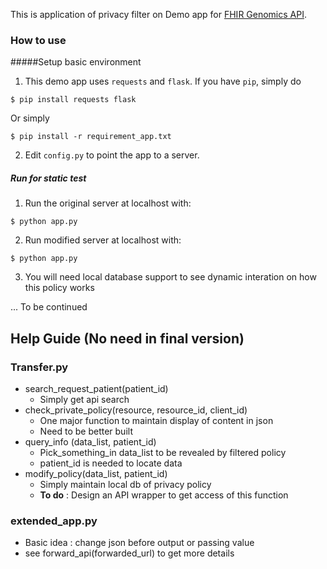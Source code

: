 This is application of privacy filter on Demo app for [FHIR Genomics API](https://github.com/dsrcl/fhir-genomics).

### How to use

#####Setup basic environment
1. This demo app uses `requests` and `flask`. If you have `pip`, simply do
```
$ pip install requests flask
```
Or simply
```
$ pip install -r requirement_app.txt

```
2. Edit `config.py` to point the app to a server.

##### Run for static test
1. Run the original server at localhost with:
```
$ python app.py
```

2. Run modified server at localhost with:
```
$ python app.py
```

3. You will need local database support to see dynamic interation on how this policy works

... To be continued


## Help Guide (No need in final version)
### Transfer.py

*	search_request_patient(patient_id) 
	*	Simply get api search 
*	check_private_policy(resource, resource_id, client_id)
	*	One major function to maintain display of content in json
	*	Need to be better built
*	query_info (data_list, patient_id)
	*	Pick_something_in data_list to be revealed by filtered policy
	*	patient_id is needed to locate data
*	modify_policy(data_list, patient_id)
	*	Simply maintain local db of privacy policy
	*	**To do** : Design an API wrapper to get access of this function

### extended_app.py

*	Basic idea : change json before output or passing value
*	see forward_api(forwarded_url) to get more details
